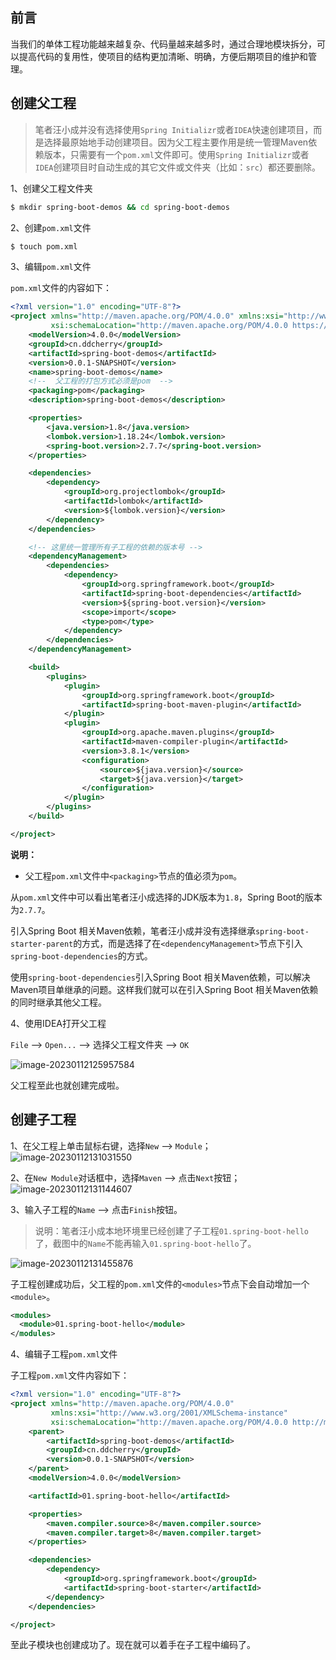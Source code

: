 ## 前言

当我们的单体工程功能越来越复杂、代码量越来越多时，通过合理地模块拆分，可以提高代码的复用性，使项目的结构更加清晰、明确，方便后期项目的维护和管理。

## 创建父工程

> 笔者汪小成并没有选择使用`Spring Initializr`或者`IDEA`快速创建项目，而是选择最原始地手动创建项目。因为父工程主要作用是统一管理Maven依赖版本，只需要有一个`pom.xml`文件即可。使用`Spring Initializr`或者`IDEA`创建项目时自动生成的其它文件或文件夹（比如：`src`）都还要删除。

1、创建父工程文件夹

```bash
$ mkdir spring-boot-demos && cd spring-boot-demos
```

2、创建`pom.xml`文件

```bash
$ touch pom.xml
```

3、编辑`pom.xml`文件

`pom.xml`文件的内容如下：

```xml
<?xml version="1.0" encoding="UTF-8"?>
<project xmlns="http://maven.apache.org/POM/4.0.0" xmlns:xsi="http://www.w3.org/2001/XMLSchema-instance"
         xsi:schemaLocation="http://maven.apache.org/POM/4.0.0 https://maven.apache.org/xsd/maven-4.0.0.xsd">
    <modelVersion>4.0.0</modelVersion>
    <groupId>cn.ddcherry</groupId>
    <artifactId>spring-boot-demos</artifactId>
    <version>0.0.1-SNAPSHOT</version>
    <name>spring-boot-demos</name>
    <!--  父工程的打包方式必须是pom  -->
    <packaging>pom</packaging>
    <description>spring-boot-demos</description>

    <properties>
        <java.version>1.8</java.version>
        <lombok.version>1.18.24</lombok.version>
        <spring-boot.version>2.7.7</spring-boot.version>
    </properties>

    <dependencies>
        <dependency>
            <groupId>org.projectlombok</groupId>
            <artifactId>lombok</artifactId>
            <version>${lombok.version}</version>
        </dependency>
    </dependencies>

  	<!-- 这里统一管理所有子工程的依赖的版本号 -->
    <dependencyManagement>
        <dependencies>
            <dependency>
                <groupId>org.springframework.boot</groupId>
                <artifactId>spring-boot-dependencies</artifactId>
                <version>${spring-boot.version}</version>
                <scope>import</scope>
                <type>pom</type>
            </dependency>
        </dependencies>
    </dependencyManagement>

    <build>
        <plugins>
            <plugin>
                <groupId>org.springframework.boot</groupId>
                <artifactId>spring-boot-maven-plugin</artifactId>
            </plugin>
            <plugin>
                <groupId>org.apache.maven.plugins</groupId>
                <artifactId>maven-compiler-plugin</artifactId>
                <version>3.8.1</version>
                <configuration>
                    <source>${java.version}</source>
                    <target>${java.version}</target>
                </configuration>
            </plugin>
        </plugins>
    </build>

</project>
```

**说明：**

- 父工程`pom.xml`文件中`<packaging>`节点的值必须为`pom`。

从`pom.xml`文件中可以看出笔者汪小成选择的JDK版本为`1.8`，Spring Boot的版本为`2.7.7`。

引入Spring Boot 相关Maven依赖，笔者汪小成并没有选择继承`spring-boot-starter-parent`的方式，而是选择了在`<dependencyManagement>`节点下引入`spring-boot-dependencies`的方式。

使用`spring-boot-dependencies`引入Spring Boot 相关Maven依赖，可以解决Maven项目单继承的问题。这样我们就可以在引入Spring Boot 相关Maven依赖的同时继承其他父工程。

4、使用IDEA打开父工程

`File` --> `Open...` --> 选择父工程文件夹 --> `OK`

![image-20230112125957584](https://raw.githubusercontent.com/wanggch/oss/master/PicGoimage-20230112125957584.png)

父工程至此也就创建完成啦。

## 创建子工程

1、在父工程上单击鼠标右键，选择`New` --> `Module`；
![image-20230112131031550](https://raw.githubusercontent.com/wanggch/oss/master/PicGoimage-20230112131031550.png)

2、在`New Module`对话框中，选择`Maven` --> 点击`Next`按钮；
![image-20230112131144607](https://raw.githubusercontent.com/wanggch/oss/master/PicGoimage-20230112131144607.png)

3、输入子工程的`Name` --> 点击`Finish`按钮。

> 说明：笔者汪小成本地环境里已经创建了子工程`01.spring-boot-hello`了，截图中的`Name`不能再输入`01.spring-boot-hello`了。

![image-20230112131455876](https://raw.githubusercontent.com/wanggch/oss/master/PicGoimage-20230112131455876.png)

子工程创建成功后，父工程的`pom.xml`文件的`<modules>`节点下会自动增加一个`<module>`。

```xml
<modules>
  <module>01.spring-boot-hello</module>
</modules>
```

4、编辑子工程`pom.xml`文件

子工程`pom.xml`文件内容如下：

```xml
<?xml version="1.0" encoding="UTF-8"?>
<project xmlns="http://maven.apache.org/POM/4.0.0"
         xmlns:xsi="http://www.w3.org/2001/XMLSchema-instance"
         xsi:schemaLocation="http://maven.apache.org/POM/4.0.0 http://maven.apache.org/xsd/maven-4.0.0.xsd">
    <parent>
        <artifactId>spring-boot-demos</artifactId>
        <groupId>cn.ddcherry</groupId>
        <version>0.0.1-SNAPSHOT</version>
    </parent>
    <modelVersion>4.0.0</modelVersion>

    <artifactId>01.spring-boot-hello</artifactId>

    <properties>
        <maven.compiler.source>8</maven.compiler.source>
        <maven.compiler.target>8</maven.compiler.target>
    </properties>

    <dependencies>
        <dependency>
            <groupId>org.springframework.boot</groupId>
            <artifactId>spring-boot-starter</artifactId>
        </dependency>
    </dependencies>

</project>
```

至此子模块也创建成功了。现在就可以着手在子工程中编码了。


